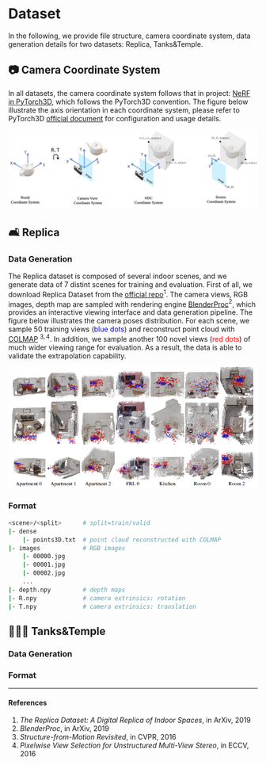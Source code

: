 # Dataset
In the following, we provide file structure, camera coordinate system, data generation details for two datasets: Replica, Tanks&Temple.
## 📷 Camera Coordinate System 
In all datasets, the camera coordinate system follows that in project: [NeRF in PyTorch3D](https://github.com/facebookresearch/pytorch3d/tree/main/projects/nerf), which follows the PyTorch3D convention. The figure below illustrate the axis orientation in each coordinate system, please refer to PyTorch3D [official document](https://github.com/facebookresearch/pytorch3d/blob/main/docs/notes/cameras.md) for configuration and usage details.

![camera_model](camera_model.png)
## 🛋️ Replica
### Data Generation
The Replica dataset is composed of several indoor scenes, and we generate data of 7 distint scenes for training and evaluation. First of all, we download Replica Dataset from the [official repo](https://github.com/facebookresearch/Replica-Dataset)$^1$. The camera views, RGB images, depth map are sampled with rendering engine [BlenderProc](https://github.com/DLR-RM/BlenderProc)$^2$, which provides an interactive viewing interface and data generation pipeline. The figure below illustrates the camera poses distribution. For each scene, we sample 50 training views (<font color=blue>blue dots</font>) and reconstruct point cloud with [COLMAP](https://colmap.github.io/) $^{3,4}$. In addition, we sample another 100 novel views (<font color=red>red dots</font>) of much wider viewing range for evaluation. As a result, the data is able to validate the extrapolation capability.
 
![replica_camera](replica_camera.png)
### Format
```bash
<scene>/<split>      # split=train/valid
|- dense
    |- points3D.txt  # point cloud reconstructed with COLMAP
|- images            # RGB images
    |- 00000.jpg
    |- 00001.jpg
    |- 00002.jpg
    ...
|- depth.npy         # depth maps
|- R.npy             # camera extrinsics: rotation
|- T.npy             # camera extrinsics: translation
```
## 👨‍👩‍👦 Tanks&Temple
### Data Generation
### Format

---
#### References
1. *The Replica Dataset: A Digital Replica of Indoor Spaces*, in ArXiv, 2019
2. *BlenderProc*, in ArXiv, 2019
3. *Structure-from-Motion Revisited*, in CVPR, 2016
4. *Pixelwise View Selection for Unstructured Multi-View Stereo*, in ECCV, 2016